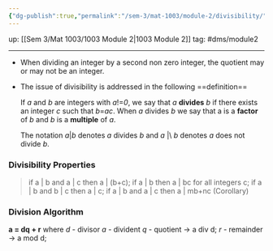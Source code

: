 ```yaml
---
{"dg-publish":true,"permalink":"/sem-3/mat-1003/module-2/divisibility/","tags":"gardenEntry"}
---
```


up: [[Sem 3/Mat 1003/1003 Module 2|1003 Module 2]]
tag: #dms/module2 

---

- When dividing an integer by a second non zero integer, the quotient may or may not be an integer.
- The issue of divisibility is addressed in the following ==definition==

	If *a* and *b*  are integers with *a*!=*0*, we say that *a* **divides** *b* if there exists an integer *c* such that *b*=*ac*. When *a* divides *b* we say that a is a **factor** of *b* and *b* is a **multiple** of *a*.

	The notation *a*|*b* denotes *a* divides *b* and *a* |\ *b* denotes *a* does not divide *b*.

### Divisibility Properties
> if a | b and a | c then a | (b+c);
> if a | b then a | bc for all integers c;
> if a | b and b | c then a | c;
> if a | b and a | c then a | mb+nc (Corollary)

### Division Algorithm

**a = dq + r**
where 
*d* - divisor
*a* - divident
*q* - quotient -> a div d;
*r* - remainder -> a mod d;